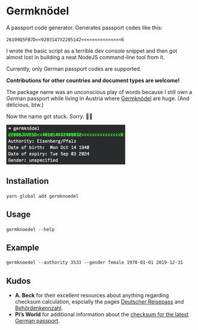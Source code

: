 # Germknödel

A passport code generator. Generates passport codes like this:

`26109Q5FB7D<<9203147X2205142<<<<<<<<<<<<<<<6`

I wrote the basic script as a terrible dev console snippet and then got almost lost in building a neat NodeJS command-line tool from it.

Currently, only German passport codes are supported. 

**Contributions for other countries and document types are welcome!**

The package name was an unconscious play of words because I still own a <i>Germ</i>an passport while living in Austria where [Germknödel](https://www.wikiwand.com/en/Germkn%C3%B6del) are huge. (And delicious, btw.)

Now the name got stuck. _Sorry._ 🤷🏻‍

![](https://raw.githubusercontent.com/p3k/germknoedel/3ad71e9a421750a784a4e0d1bee41082241ed253/terminal.png)

## Installation

`yarn global add germknoedel`

## Usage

`germknoedel --help`

## Example

`germknoedel --authority 3533 --gender female 1970-01-01 2019-12-31`

## Kudos

* **A. Beck** for their excellent resources about anything regarding checksum calculation, espcially the pages [Deutscher Reisepass](http://www.pruefziffernberechnung.de/R/Reisepass-DE.shtml) and [Behördenkennzahl](http://www.pruefziffernberechnung.de/Begleitdokumente/BKZ.shtml).
* **Pi’s World** for additional information about the [checksum for the latest German passport](https://pinetik.blogspot.com/2011/03/prufziffer-fur-neuen-reisepass.html).
